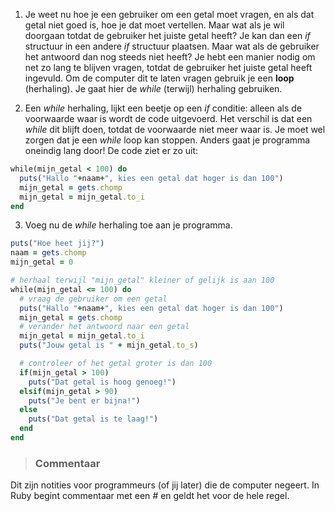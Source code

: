 1. Je weet nu hoe je een gebruiker om een getal moet vragen, en als dat getal niet goed is, hoe je dat moet vertellen.
Maar wat als je wil doorgaan totdat de gebruiker het juiste getal heeft?
Je kan dan een *if* structuur in een andere *if* structuur plaatsen.
Maar wat als de gebruiker het antwoord dan nog steeds niet heeft?
Je hebt een manier nodig om net zo lang te blijven vragen, totdat de gebruiker het juiste getal heeft ingevuld.
Om de computer dit te laten vragen gebruik je een **loop** (herhaling). Je gaat hier de *while* (terwijl) herhaling gebruiken.

2. Een *while* herhaling, lijkt een beetje op een *if* conditie: alleen als de voorwaarde waar is wordt de code uitgevoerd.
Het verschil is dat een *while* dit blijft doen, totdat de voorwaarde niet meer waar is. Je moet wel zorgen dat je een *while* loop kan stoppen. Anders gaat je programma oneindig lang door! De code ziet er zo uit:

  ```ruby
  while(mijn_getal < 100) do
    puts("Hallo "+naam+", kies een getal dat hoger is dan 100")
    mijn_getal = gets.chomp
    mijn_getal = mijn_getal.to_i
  end
  ```
3. Voeg nu de *while* herhaling toe aan je programma.

  ```ruby
  puts("Hoe heet jij?")
  naam = gets.chomp
  mijn_getal = 0

  # herhaal terwijl "mijn_getal" kleiner of gelijk is aan 100
  while(mijn_getal <= 100) do
    # vraag de gebruiker om een getal
    puts("Hallo "+naam+", kies een getal dat hoger is dan 100")
    mijn_getal = gets.chomp
    # verander het antwoord naar een getal
    mijn_getal = mijn_getal.to_i
    puts("Jouw getal is " + mijn_getal.to_s)

    # controleer of het getal groter is dan 100
    if(mijn_getal > 100)
      puts("Dat getal is hoog genoeg!")
    elsif(mijn_getal > 90)
      puts("Je bent er bijna!")
    else
      puts("Dat getal is te laag!")
    end
  end
  ```

  > ### Commentaar
  Dit zijn notities voor programmeurs (of jij later) die de computer negeert.
  In Ruby begint commentaar met een *#* en geldt het voor de hele regel.
